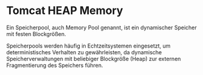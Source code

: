 Tomcat HEAP Memory
==================

Ein Speicherpool, auch Memory Pool genannt, ist ein dynamischer Speicher mit festen Blockgrößen.

Speicherpools werden häufig in Echtzeitsystemen eingesetzt, um deterministisches Verhalten zu gewährleisten,
da dynamische Speicherverwaltungen mit beliebiger Blockgröße (Heap) zur externen Fragmentierung des Speichers führen.


